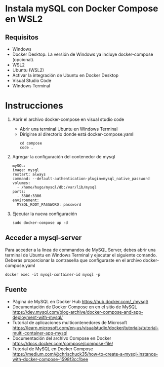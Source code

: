 # Instala mySQL con Docker Compose en WSL2

## Requisitos

- Windows
- Docker Desktop. La versión de Windows ya incluye docker-compose (opcional).
- WSL2
- Ubuntu (WSL2)
- Activar la integración de Ubuntu en Docker Desktop
- Visual Studio Code
- Windows Terminal

# Instrucciones

1. Abrir el archivo docker-compose en visual studio code
    - Abrir una terminal Ubuntu en Windows Terminal
    - Dirigirse al directorio donde está docker-compose.yaml
        ```
        cd compose
        code .
        ```
2. Agregar la configuración del contenedor de mysql
    ```
    mySQL:
    image: mysql
    restart: always
    command: --default-authentication-plugin=mysql_native_password
    volumes:
      - /home/hugo/mysql/db:/var/lib/mysql
    ports:
      - 3306:3306
    environment:
      MYSQL_ROOT_PASSWORD: password
    ```
3. Ejecutar la nueva configuración
    
    ```sudo docker-compose up -d```

## Acceder a mysql-server

Para acceder a la linea de commandos de MySQL Server, debes abrir una terminal de Ubuntu en Windows Terminal y ejecutar el siguiente comando. Deberás proporcionar la contraseña que configuraste en el archivo docker-compose.yaml

```docker exec -it mysql-container-id mysql -p```

## Fuente

- Página de MySQL en Docker Hub https://hub.docker.com/_/mysql/
- Documentación de Docker Compose en en el sitio de MySQL https://dev.mysql.com/blog-archive/docker-compose-and-app-deployment-with-mysql/
- Tutorial de aplicaciones multicontenedores de Microsoft https://learn.microsoft.com/en-us/visualstudio/docker/tutorials/tutorial-multi-container-app-mysql
- Documentación del archivo Compose en Docker https://docs.docker.com/compose/compose-file/
- Tutorial de MySQL en Docker Compose https://medium.com/@chrischuck35/how-to-create-a-mysql-instance-with-docker-compose-1598f3cc1bee
